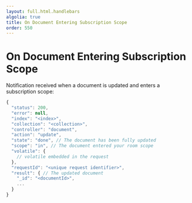 ```yaml
---
layout: full.html.handlebars
algolia: true
title: On Document Entering Subscription Scope
order: 550
---
```


# On Document Entering Subscription Scope

Notification received when a document is updated and enters a subscription scope:

```javascript
{
  "status": 200,
  "error": null,
  "index": "<index>",
  "collection": "<collection>",
  "controller": "document",
  "action": "update",
  "state": "done", // The document has been fully updated
  "scope": "in", // The document entered your room scope
  "volatile": {
    // volatile embedded in the request
  },
  "requestId": "<unique request identifier>",
  "result": { // The updated document
    "_id": "<documentId>",
    ...
  }
}
```
